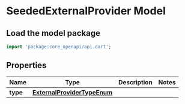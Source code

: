# SeededExternalProvider Model

## Load the model package
```dart
import 'package:core_openapi/api.dart';
```

## Properties
Name | Type | Description | Notes
------------ | ------------- | ------------- | -------------
**type** | [**ExternalProviderTypeEnum**](ExternalProviderTypeEnum) |  | 




